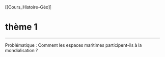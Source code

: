 [[Cours_Histoire-Géo]] 
# thème 1

---
Problématique : Comment les espaces maritimes participent-ils à la mondialisation ?
